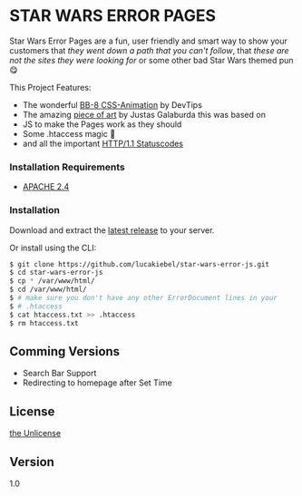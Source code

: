 # STAR WARS ERROR PAGES


Star Wars Error Pages are a fun, user friendly and smart way to show your customers that *they went down a path that you can't follow*, that *these are not the sites they were looking for* or some other bad Star Wars themed pun 😋

This Project Features:
  - The wonderful [BB-8 CSS-Animation](https://www.youtube.com/watch?v=QZdj42liTtU) by DevTips
  - The amazing [piece of art](https://dribbble.com/shots/2408834-BB-8) by Justas Galaburda this was based on
  - JS to make the Pages work as they should
  - Some .htaccess magic 🙌
  - and all the important [HTTP/1.1 Statuscodes](https://www.w3.org/Protocols/rfc2616/rfc2616-sec10.html)

### Installation Requirements

* [APACHE 2.4](https://httpd.apache.org/)

### Installation

Download and extract the [latest release](https://github.com/lucakiebel/star-wars-error-js/archive/master.zip) to your server.

Or install using the CLI:

```sh
$ git clone https://github.com/lucakiebel/star-wars-error-js.git
$ cd star-wars-error-js
$ cp * /var/www/html/
$ cd /var/www/html/
$ # make sure you don't have any other ErrorDocument lines in your
$ # .htaccess 
$ cat htaccess.txt >> .htaccess
$ rm htaccess.txt
```

## Comming Versions

* Search Bar Support 
* Redirecting to homepage after Set Time

License
----

[the Unlicense](http://unlicense.org)

Version
----

1.0
